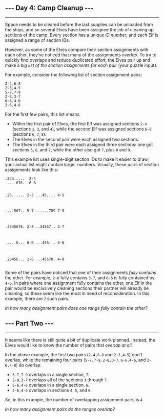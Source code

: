 <article class="day-desc"><h2>--- Day 4: Camp Cleanup ---</h2><hr><p>Space needs to be cleared before the last supplies can be unloaded from the ships, and so several Elves have been assigned the job of cleaning up sections of the camp. Every section has a unique <em>ID number</em>, and each Elf is assigned a range of section IDs.</p>
<p>However, as some of the Elves compare their section assignments with each other, they've noticed that many of the assignments <em>overlap</em>. To try to quickly find overlaps and reduce duplicated effort, the Elves pair up and make a <em>big list of the section assignments for each pair</em> (your puzzle input).</p>
<p>For example, consider the following list of section assignment pairs:</p>
<pre><code>2-4,6-8
2-3,4-5
5-7,7-9
2-8,3-7
6-6,4-6
2-6,4-8
</code></pre>
<p>For the first few pairs, this list means:</p>
<ul>
<li>Within the first pair of Elves, the first Elf was assigned sections <code>2-4</code> (sections <code>2</code>, <code>3</code>, and <code>4</code>), while the second Elf was assigned sections <code>6-8</code> (sections <code>6</code>, <code>7</code>, <code>8</code>).</li>
<li>The Elves in the second pair were each assigned two sections.</li>
<li>The Elves in the third pair were each assigned three sections: one got sections <code>5</code>, <code>6</code>, and <code>7</code>, while the other also got <code>7</code>, plus <code>8</code> and <code>9</code>.</li>
</ul>
<p>This example list uses single-digit section IDs to make it easier to draw; your actual list might contain larger numbers. Visually, these pairs of section assignments look like this:</p>
<pre><code>.234.....  2-4
.....678.  6-8

.23......  2-3
...45....  4-5

....567..  5-7
......789  7-9

.2345678.  2-8
..34567..  3-7

.....6...  6-6
...456...  4-6

.23456...  2-6
...45678.  4-8
</code></pre>
<p>Some of the pairs have noticed that one of their assignments <em>fully contains</em> the other. For example, <code>2-8</code> fully contains <code>3-7</code>, and <code>6-6</code> is fully contained by <code>4-6</code>. In pairs where one assignment fully contains the other, one Elf in the pair would be exclusively cleaning sections their partner will already be cleaning, so these seem like the most in need of reconsideration. In this example, there are <code><em>2</em></code> such pairs.</p>
<p><em>In how many assignment pairs does one range fully contain the other?</em></p>
</article>
<article class="day-desc"><h2 id="part2">--- Part Two ---</h2><hr><p>It seems like there is still quite a bit of duplicate work planned. Instead, the Elves would <span title="If you like this, you'll *love* axis-aligned bounding box intersection testing.">like</span> to know the number of pairs that <em>overlap at all</em>.</p>
<p>In the above example, the first two pairs (<code>2-4,6-8</code> and <code>2-3,4-5</code>) don't overlap, while the remaining four pairs (<code>5-7,7-9</code>, <code>2-8,3-7</code>, <code>6-6,4-6</code>, and <code>2-6,4-8</code>) do overlap:</p>
<ul>
<li><code>5-7,7-9</code> overlaps in a single section, <code>7</code>.</li>
<li><code>2-8,3-7</code> overlaps all of the sections <code>3</code> through <code>7</code>.</li>
<li><code>6-6,4-6</code> overlaps in a single section, <code>6</code>.</li>
<li><code>2-6,4-8</code> overlaps in sections <code>4</code>, <code>5</code>, and <code>6</code>.</li>
</ul>
<p>So, in this example, the number of overlapping assignment pairs is <code><em>4</em></code>.</p>
<p><em>In how many assignment pairs do the ranges overlap?</em></p>
</article>